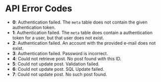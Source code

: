 # API Error Codes

- **0**: Authentication failed. The `meta` table does not contain the given authentication token.
- **1**: Authentication failed. The `meta` table does contain a authentication token for a user, but that user does not exist.
- **2**: Authentication failed. An account with the provided e-mail does not exist.
- **3**: Authentication failed. Password is incorrect.
- **4**: Could not retrieve post. No post found with this ID.
- **5**: Could not update post. Validation failed.
- **6**: Could not update post. SQL Update failed.
- **7**: Could not update post. No such post found.